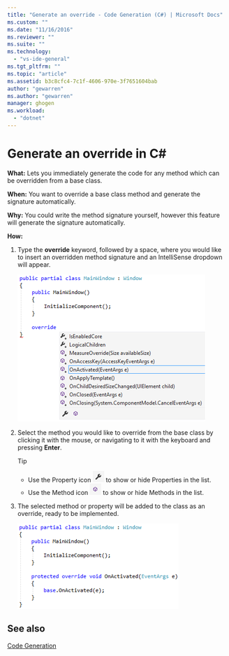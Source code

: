 ```yaml
---
title: "Generate an override - Code Generation (C#) | Microsoft Docs"
ms.custom: ""
ms.date: "11/16/2016"
ms.reviewer: ""
ms.suite: ""
ms.technology: 
  - "vs-ide-general"
ms.tgt_pltfrm: ""
ms.topic: "article"
ms.assetid: b3c8cfc4-7c1f-4606-970e-3f7651604bab
author: "gewarren"
ms.author: "gewarren"
manager: ghogen
ms.workload: 
  - "dotnet"
---
```

# Generate an override in C# #

**What:** Lets you immediately generate the code for any method which can be overridden from a base class.

**When:** You want to override a base class method and generate the signature automatically.

**Why:** You could write the method signature yourself, however this feature will generate the signature automatically.

**How:**

1. Type the **override** keyword, followed by a space, where you would like to insert an overridden method signature and an IntelliSense dropdown will appear.

   ![Override IntelliSense](media/override-intellisense-cs.png)

1. Select the method you would like to override from the base class by clicking it with the mouse, or navigating to it with the keyboard and pressing **Enter**.

   >[!TIP]
   >* Use the Property icon ![Property icon](media/override-property-cs.png) to show or hide Properties in the list.
   >* Use the Method icon ![Method icon](media/override-method-cs.png) to show or hide Methods in the list.

1. The selected method or property will be added to the class as an override, ready to be implemented.

   ![Override result](media/override-result-cs.png)

## See also

[Code Generation](../code-generation-in-visual-studio.md)
